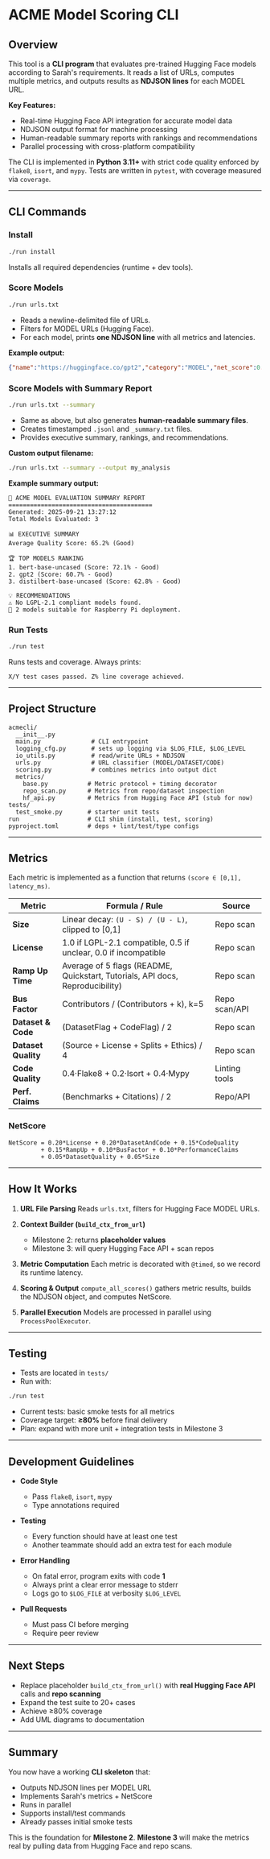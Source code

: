 # ACME Model Scoring CLI

## Overview
This tool is a **CLI program** that evaluates pre-trained Hugging Face models according to Sarah's requirements.
It reads a list of URLs, computes multiple metrics, and outputs results as **NDJSON lines** for each MODEL URL.

**Key Features:**
- Real-time Hugging Face API integration for accurate model data
- NDJSON output format for machine processing
- Human-readable summary reports with rankings and recommendations
- Parallel processing with cross-platform compatibility

The CLI is implemented in **Python 3.11+** with strict code quality enforced by `flake8`, `isort`, and `mypy`.
Tests are written in `pytest`, with coverage measured via `coverage`.

---

## CLI Commands

### Install
```bash
./run install
```
Installs all required dependencies (runtime + dev tools).

### Score Models
```bash
./run urls.txt
```
- Reads a newline-delimited file of URLs.
- Filters for MODEL URLs (Hugging Face).
- For each model, prints **one NDJSON line** with all metrics and latencies.

**Example output:**
```json
{"name":"https://huggingface.co/gpt2","category":"MODEL","net_score":0.90,...}
```

### Score Models with Summary Report
```bash
./run urls.txt --summary
```
- Same as above, but also generates **human-readable summary files**.
- Creates timestamped `.jsonl` and `_summary.txt` files.
- Provides executive summary, rankings, and recommendations.

**Custom output filename:**
```bash
./run urls.txt --summary --output my_analysis
```

**Example summary output:**
```
🤖 ACME MODEL EVALUATION SUMMARY REPORT
========================================
Generated: 2025-09-21 13:27:12
Total Models Evaluated: 3

📊 EXECUTIVE SUMMARY
Average Quality Score: 65.2% (Good)

🏆 TOP MODELS RANKING
1. bert-base-uncased (Score: 72.1% - Good)
2. gpt2 (Score: 60.7% - Good)
3. distilbert-base-uncased (Score: 62.8% - Good)

💡 RECOMMENDATIONS
⚠️ No LGPL-2.1 compliant models found.
🥧 2 models suitable for Raspberry Pi deployment.
```

### Run Tests
```bash
./run test
```
Runs tests and coverage. Always prints:
```
X/Y test cases passed. Z% line coverage achieved.
```

---

## Project Structure

```
acmecli/
  __init__.py
  main.py              # CLI entrypoint
  logging_cfg.py       # sets up logging via $LOG_FILE, $LOG_LEVEL
  io_utils.py          # read/write URLs + NDJSON
  urls.py              # URL classifier (MODEL/DATASET/CODE)
  scoring.py           # combines metrics into output dict
  metrics/
    base.py           # Metric protocol + timing decorator
    repo_scan.py      # Metrics from repo/dataset inspection
    hf_api.py         # Metrics from Hugging Face API (stub for now)
tests/
  test_smoke.py       # starter unit tests
run                   # CLI shim (install, test, scoring)
pyproject.toml        # deps + lint/test/type configs
```

---

## Metrics

Each metric is implemented as a function that returns `(score ∈ [0,1], latency_ms)`.

| Metric | Formula / Rule | Source |
|--------|---------------|--------|
| **Size** | Linear decay: `(U - S) / (U - L)`, clipped to [0,1] | Repo scan |
| **License** | 1.0 if LGPL-2.1 compatible, 0.5 if unclear, 0.0 if incompatible | Repo scan |
| **Ramp Up Time** | Average of 5 flags (README, Quickstart, Tutorials, API docs, Reproducibility) | Repo scan |
| **Bus Factor** | Contributors / (Contributors + k), k=5 | Repo scan/API |
| **Dataset & Code** | (DatasetFlag + CodeFlag) / 2 | Repo scan |
| **Dataset Quality** | (Source + License + Splits + Ethics) / 4 | Repo scan |
| **Code Quality** | 0.4·Flake8 + 0.2·Isort + 0.4·Mypy | Linting tools |
| **Perf. Claims** | (Benchmarks + Citations) / 2 | Repo/API |

### NetScore
```
NetScore = 0.20*License + 0.20*DatasetAndCode + 0.15*CodeQuality
         + 0.15*RampUp + 0.10*BusFactor + 0.10*PerformanceClaims
         + 0.05*DatasetQuality + 0.05*Size
```

---

## How It Works

1. **URL File Parsing**
   Reads `urls.txt`, filters for Hugging Face MODEL URLs.

2. **Context Builder (`build_ctx_from_url`)**
   - Milestone 2: returns **placeholder values**
   - Milestone 3: will query Hugging Face API + scan repos

3. **Metric Computation**
   Each metric is decorated with `@timed`, so we record its runtime latency.

4. **Scoring & Output**
   `compute_all_scores()` gathers metric results, builds the NDJSON object, and computes NetScore.

5. **Parallel Execution**
   Models are processed in parallel using `ProcessPoolExecutor`.

---

## Testing

- Tests are located in `tests/`
- Run with:
```bash
./run test
```
- Current tests: basic smoke tests for all metrics
- Coverage target: **≥80%** before final delivery
- Plan: expand with more unit + integration tests in Milestone 3

---

## Development Guidelines

- **Code Style**
  - Pass `flake8`, `isort`, `mypy`
  - Type annotations required

- **Testing**
  - Every function should have at least one test
  - Another teammate should add an extra test for each module

- **Error Handling**
  - On fatal error, program exits with code **1**
  - Always print a clear error message to stderr
  - Logs go to `$LOG_FILE` at verbosity `$LOG_LEVEL`

- **Pull Requests**
  - Must pass CI before merging
  - Require peer review

---

## Next Steps

- Replace placeholder `build_ctx_from_url()` with **real Hugging Face API** calls and **repo scanning**
- Expand the test suite to 20+ cases
- Achieve ≥80% coverage
- Add UML diagrams to documentation

---

## Summary

You now have a working **CLI skeleton** that:
- Outputs NDJSON lines per MODEL URL
- Implements Sarah's metrics + NetScore
- Runs in parallel
- Supports install/test commands
- Already passes initial smoke tests

This is the foundation for **Milestone 2**.
**Milestone 3** will make the metrics real by pulling data from Hugging Face and repo scans.
